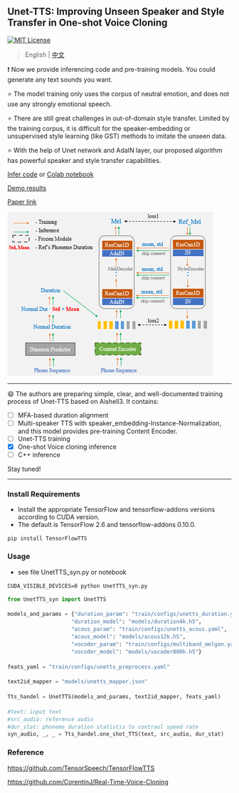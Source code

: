 ## Unet-TTS: Improving Unseen Speaker and Style Transfer in One-shot Voice Cloning
[![MIT License](https://img.shields.io/badge/license-MIT-blue.svg?style=flat)](http://choosealicense.com/licenses/mit/)

> English | [中文](README-CN.md)

:exclamation: Now we provide inferencing code and pre-training models. You could generate any text sounds you want.

:star: The model training only uses the corpus of neutral emotion, and does not use any strongly emotional speech.

:star: There are still great challenges in out-of-domain style transfer. Limited by the training corpus, it is difficult for the speaker-embedding or unsupervised style learning (like GST) methods to imitate the unseen data.

:star: With the help of Unet network and AdaIN layer, our proposed algorithm has powerful speaker and style transfer capabilities.

[Infer code](notebook) or [Colab notebook](https://colab.research.google.com/drive/1sEDvKTJCY7uosb7TvTqwyUdwNPiv3pBW#scrollTo=puzhCI99LY_a)

[Demo results](https://cmsmartvoice.github.io/Unet-TTS/)

[Paper link](https://arxiv.org/abs/2109.11115)

![](./pics/structure.png)

---
:smile: The authors are preparing simple, clear, and well-documented training process of Unet-TTS based on Aishell3.
It contains:
- [ ] MFA-based duration alignment
- [ ] Multi-speaker TTS with speaker_embedding-Instance-Normalization, and this model provides pre-training Content Encoder.
- [ ] Unet-TTS training
- [x] One-shot Voice cloning inference
- [ ] C++ inference

 Stay tuned!

---
### Install Requirements
- Install the appropriate TensorFlow and tensorflow-addons versions according to CUDA version. 
- The default is TensorFlow 2.6 and tensorflow-addons 0.10.0.
```shell
pip install TensorFlowTTS
```

### Usage
- see file UnetTTS_syn.py or notebook
```shell
CUDA_VISIBLE_DEVICES=0 python UnetTTS_syn.py
```

```python
from UnetTTS_syn import UnetTTS

models_and_params = {"duration_param": "train/configs/unetts_duration.yaml",
                    "duration_model": "models/duration4k.h5",
                    "acous_param": "train/configs/unetts_acous.yaml",
                    "acous_model": "models/acous12k.h5",
                    "vocoder_param": "train/configs/multiband_melgan.yaml",
                    "vocoder_model": "models/vocoder800k.h5"}

feats_yaml = "train/configs/unetts_preprocess.yaml"

text2id_mapper = "models/unetts_mapper.json"

Tts_handel = UnetTTS(models_and_params, text2id_mapper, feats_yaml)

#text: input text
#src_audio: reference audio
#dur_stat: phoneme duration statistis to contraol speed rate
syn_audio, _, _ = Tts_handel.one_shot_TTS(text, src_audio, dur_stat)
```

### Reference
https://github.com/TensorSpeech/TensorFlowTTS

https://github.com/CorentinJ/Real-Time-Voice-Cloning